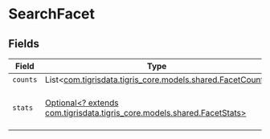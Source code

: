 # SearchFacet


## Fields

| Field                                                                                                        | Type                                                                                                         | Required                                                                                                     | Description                                                                                                  |
| ------------------------------------------------------------------------------------------------------------ | ------------------------------------------------------------------------------------------------------------ | ------------------------------------------------------------------------------------------------------------ | ------------------------------------------------------------------------------------------------------------ |
| `counts`                                                                                                     | List<[com.tigrisdata.tigris_core.models.shared.FacetCount](../../models/shared/FacetCount.md)>               | :heavy_minus_sign:                                                                                           | N/A                                                                                                          |
| `stats`                                                                                                      | [Optional<? extends com.tigrisdata.tigris_core.models.shared.FacetStats>](../../models/shared/FacetStats.md) | :heavy_minus_sign:                                                                                           | Additional stats for faceted field                                                                           |